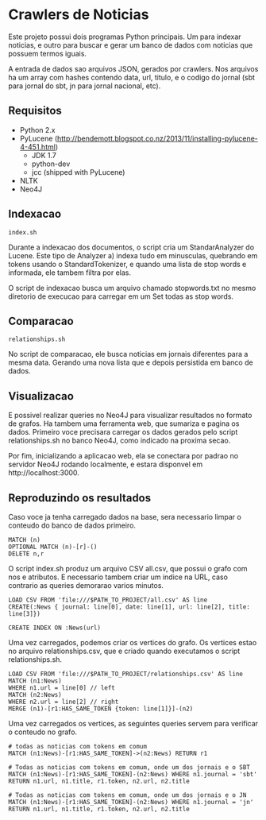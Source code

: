 # Crawlers de Noticias

Este projeto possui dois programas Python principais. Um para indexar noticias, e outro
para buscar e gerar um banco de dados com noticias que possuem termos iguais.

A entrada de dados sao arquivos JSON, gerados por crawlers. Nos arquivos ha um array com
hashes contendo data, url, titulo, e o codigo do jornal (sbt para jornal do sbt, jn para
jornal nacional, etc).

## Requisitos

- Python 2.x
- PyLucene (http://bendemott.blogspot.co.nz/2013/11/installing-pylucene-4-451.html)
  - JDK 1.7
  - python-dev
  - jcc (shipped with PyLucene)
- NLTK
- Neo4J

## Indexacao

`index.sh`

Durante a indexacao dos documentos, o script cria um StandarAnalyzer do Lucene. Este tipo
de Analyzer a) indexa tudo em minusculas, quebrando em tokens usando o StandardTokenizer, 
e quando uma lista de stop words e informada, ele tambem filtra por elas.

O script de indexacao busca um arquivo chamado stopwords.txt no mesmo diretorio de execucao
para carregar em um Set todas as stop words.

## Comparacao

`relationships.sh`

No script de comparacao, ele busca noticias em jornais diferentes para a mesma data. Gerando
uma nova lista que e depois persistida em banco de dados.

## Visualizacao

E possivel realizar queries no Neo4J para visualizar resultados no formato de grafos. Ha tambem
uma ferramenta web, que sumariza e pagina os dados. Primeiro voce precisara carregar os dados gerados
pelo script relationships.sh no banco Neo4J, como indicado na proxima secao.

Por fim, inicializando a aplicacao web, ela se conectara por padrao no servidor Neo4J rodando localmente, 
e estara disponvel em http://localhost:3000.

## Reproduzindo os resultados

Caso voce ja tenha carregado dados na base, sera necessario limpar o conteudo do banco de dados primeiro.

```
MATCH (n)
OPTIONAL MATCH (n)-[r]-()
DELETE n,r
```

O script index.sh produz um arquivo CSV all.csv, que possui o grafo com nos e atributos. E necessario
tambem criar um indice na URL, caso contrario as queries demorarao varios minutos.

```
LOAD CSV FROM 'file:///$PATH_TO_PROJECT/all.csv' AS line 
CREATE(:News { journal: line[0], date: line[1], url: line[2], title: line[3]})

CREATE INDEX ON :News(url)
```

Uma vez carregados, podemos criar os vertices do grafo. Os vertices estao no arquivo relationships.csv, 
que e criado quando executamos o script relationships.sh.

```
LOAD CSV FROM 'file:///$PATH_TO_PROJECT/relationships.csv' AS line 
MATCH (n1:News) 
WHERE n1.url = line[0] // left 
MATCH (n2:News) 
WHERE n2.url = line[2] // right
MERGE (n1)-[r1:HAS_SAME_TOKEN {token: line[1]}]-(n2) 
```

Uma vez carregados os vertices, as seguintes queries servem para verificar o conteudo no grafo.

```
# todas as noticias com tokens em comum
MATCH (n1:News)-[r1:HAS_SAME_TOKEN]->(n2:News) RETURN r1 
```

```
# Todas as noticias com tokens em comum, onde um dos jornais e o SBT
MATCH (n1:News)-[r1:HAS_SAME_TOKEN]-(n2:News) WHERE n1.journal = 'sbt' RETURN n1.url, n1.title, r1.token, n2.url, n2.title
```

```
# Todas as noticias com tokens em comum, onde um dos jornais e o JN
MATCH (n1:News)-[r1:HAS_SAME_TOKEN]-(n2:News) WHERE n1.journal = 'jn' RETURN n1.url, n1.title, r1.token, n2.url, n2.title
```

